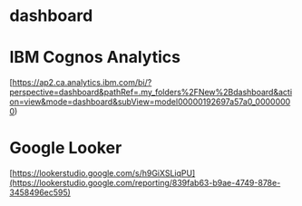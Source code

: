 # dashboard
# IBM Cognos Analytics
[https://ap2.ca.analytics.ibm.com/bi/?perspective=dashboard&pathRef=.my_folders%2FNew%2Bdashboard&action=view&mode=dashboard&subView=model00000192697a57a0_00000000)
# Google Looker
[https://lookerstudio.google.com/s/h9GiXSLiqPU](https://lookerstudio.google.com/reporting/839fab63-b9ae-4749-878e-3458496ec595)
